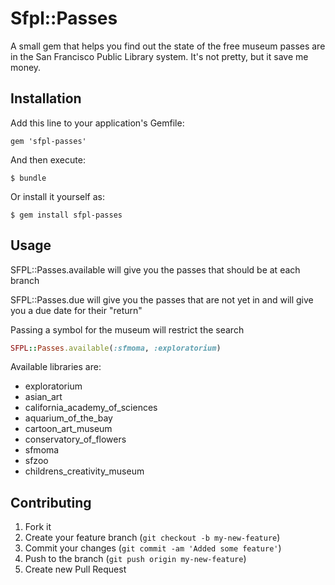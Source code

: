 # Sfpl::Passes

A small gem that helps you find out the state of the free museum passes are in the San Francisco Public Library system. It's not pretty, but it save me money.

## Installation

Add this line to your application's Gemfile:

    gem 'sfpl-passes'

And then execute:

    $ bundle

Or install it yourself as:

    $ gem install sfpl-passes

## Usage

SFPL::Passes.available will give you the passes that should be at each branch

SFPL::Passes.due will give you the passes that are not yet in and will give you a due date for their "return"

Passing a symbol for the museum will restrict the search

```ruby
SFPL::Passes.available(:sfmoma, :exploratorium)
```

Available libraries are:
  * exploratorium
  * asian_art
  * california_academy_of_sciences
  * aquarium_of_the_bay
  * cartoon_art_museum
  * conservatory_of_flowers
  * sfmoma
  * sfzoo
  * childrens_creativity_museum

## Contributing

1. Fork it
2. Create your feature branch (`git checkout -b my-new-feature`)
3. Commit your changes (`git commit -am 'Added some feature'`)
4. Push to the branch (`git push origin my-new-feature`)
5. Create new Pull Request
